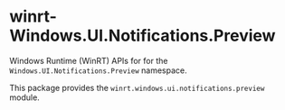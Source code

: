<!-- warning: Please don't edit this file. It was automatically generated. -->

# winrt-Windows.UI.Notifications.Preview

Windows Runtime (WinRT) APIs for for the `Windows.UI.Notifications.Preview` namespace.

This package provides the `winrt.windows.ui.notifications.preview` module.
